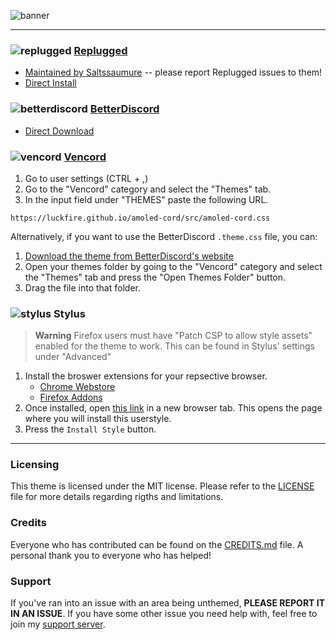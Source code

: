 ![banner](https://discord-extensions.github.io/assets/banners/amoled-cord.png)

---

### ![replugged](https://discord-extensions.github.io/assets/icons/replugged.png) **[Replugged](https://replugged.dev)**
- [Maintained by Saltssaumure](https://github.com/MiniDiscordThemes/amoled-cord) -- please report Replugged issues to them!
- [Direct Install](https://replugged.dev/install?identifier=dev.LuckFire.AMOLEDCord)

### ![betterdiscord](https://discord-extensions.github.io/assets/icons/betterdiscord.png) **[BetterDiscord](https://betterdiscord.app)**
- [Direct Download](https://betterdiscord.app/Download?id=144)

### ![vencord](https://discord-extensions.github.io/assets/icons/vencord.gif) **[Vencord](https://github.com/Vendicated/Vencord)**
1. Go to user settings (CTRL + ,)
2. Go to the "Vencord" category and select the "Themes" tab.
3. In the input field under "THEMES" paste the following URL.
```
https://luckfire.github.io/amoled-cord/src/amoled-cord.css
```

Alternatively, if you want to use the BetterDiscord `.theme.css` file, you can:
1. [Download the theme from BetterDiscord's website]((https://betterdiscord.app/Download?id=144))
2. Open your themes folder by going to the "Vencord" category and select the "Themes" tab and press the "Open Themes Folder" button.
3. Drag the file into that folder.

### ![stylus](https://discord-extensions.github.io/assets/icons/stylus.png) **Stylus**
> **Warning**
> Firefox users must have "Patch CSP to allow style assets" enabled for the theme to work. This can be found in Stylus' settings under "Advanced"
1. Install the broswer extensions for your repsective browser.
    - [Chrome Webstore](https://chrome.google.com/webstore/detail/stylus/clngdbkpkpeebahjckkjfobafhncgmne)
    - [Firefox Addons](https://addons.mozilla.org/en-US/firefox/addon/styl-us)
2. Once installed, open [this link](https://github.com/discord-extensions/amoled-cord/blob/main/clients/amoled-cord.user.css) in a new browser tab. This opens the page where you will install this userstyle.
3. Press the `Install Style` button.
---
### Licensing
This theme is licensed under the MIT license. Please refer to the [LICENSE](./LICENSE) file for more details regarding rigths and limitations.

### Credits
Everyone who has contributed can be found on the [CREDITS.md](./CREDITS.md) file. A personal thank you to everyone who has helped!

### Support
If you've ran into an issue with an area being unthemed, **PLEASE REPORT IT IN AN ISSUE**. If you have some other issue you need help with, feel free to join my [support server](https://discord.gg/vYdXbEzqDs).